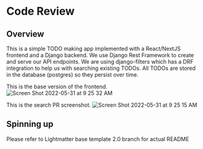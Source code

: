 
# Code Review

## Overview
This is a simple TODO making app implemented with a React/NextJS frontend and a Django backend. We use Django Rest Framework to create and serve our API endpoints. We are using django-filters which has a DRF integration to help us with searching existing TODOs. All TODOs are stored in the database (postgres) so they persist over time.

This is the base version of the frontend.
![Screen Shot 2022-05-31 at 9 25 32 AM](https://user-images.githubusercontent.com/14008969/171184732-68c0bc4f-2dbb-46c2-b402-540a36bac489.png)

This is the search PR screenshot.
![Screen Shot 2022-05-31 at 9 25 15 AM](https://user-images.githubusercontent.com/14008969/171184733-f8b0fd78-84f1-4453-b1a7-5d84ccfe6966.png)








## Spinning up
Please refer to Lightmatter base template 2.0 branch for actual README
